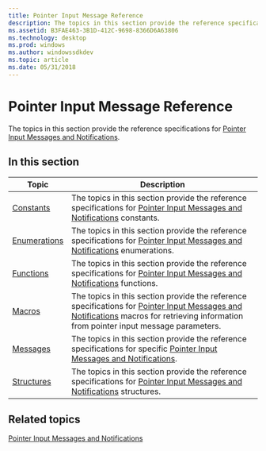 ```yaml
---
title: Pointer Input Message Reference
description: The topics in this section provide the reference specifications for Pointer Input Messages and Notifications.
ms.assetid: B3FAE463-3B1D-412C-9698-8366D6A63806
ms.technology: desktop
ms.prod: windows
ms.author: windowssdkdev
ms.topic: article
ms.date: 05/31/2018
---
```


# Pointer Input Message Reference

The topics in this section provide the reference specifications for [Pointer Input Messages and Notifications](messages-and-notifications.md).

## In this section



| Topic                                   | Description                                                                                                                                                                                                                        |
|-----------------------------------------|------------------------------------------------------------------------------------------------------------------------------------------------------------------------------------------------------------------------------------|
| [Constants](constants.md)<br/>   | The topics in this section provide the reference specifications for [Pointer Input Messages and Notifications](messages-and-notifications.md) constants. <br/>                                                              |
| [Enumerations](enums.md)<br/>    | The topics in this section provide the reference specifications for [Pointer Input Messages and Notifications](messages-and-notifications.md) enumerations. <br/>                                                           |
| [Functions](functions.md)<br/>   | The topics in this section provide the reference specifications for [Pointer Input Messages and Notifications](messages-and-notifications.md) functions.<br/>                                                               |
| [Macros](macros.md)<br/>         | The topics in this section provide the reference specifications for [Pointer Input Messages and Notifications](messages-and-notifications.md) macros for retrieving information from pointer input message parameters.<br/> |
| [Messages](messages.md)<br/>     | The topics in this section provide the reference specifications for specific [Pointer Input Messages and Notifications](messages-and-notifications.md).<br/>                                                                |
| [Structures](structures.md)<br/> | The topics in this section provide the reference specifications for [Pointer Input Messages and Notifications](messages-and-notifications.md) structures.<br/>                                                              |



 

## Related topics

<dl> <dt>

[Pointer Input Messages and Notifications](messages-and-notifications.md)
</dt> </dl>

 

 





